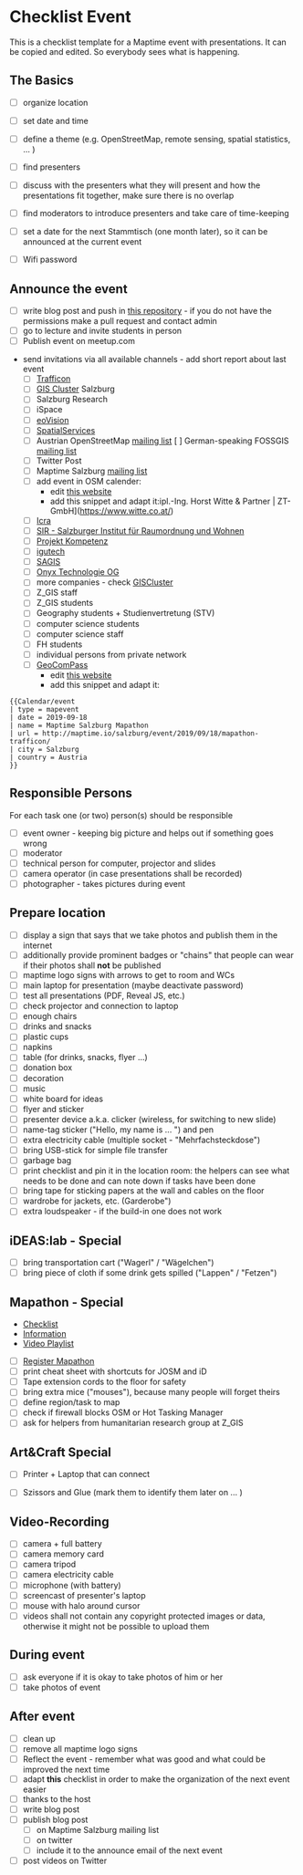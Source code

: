 # Checklist Event

This is a checklist template for a Maptime event with presentations. It can be copied and edited. So everybody sees what is happening.

## The Basics

- [ ] organize location
- [ ] set date and time
- [ ] define a theme (e.g. OpenStreetMap, remote sensing, spatial statistics, ... )
- [ ] find presenters
- [ ] discuss with the presenters what they will present and how the presentations fit together, make sure there is no overlap
- [ ] find moderators to introduce presenters and take care of time-keeping
- [ ] set a date for the next Stammtisch (one month later), so it can be announced at the current event
- [ ] Wifi password


## Announce the event

- [ ] write blog post and push in [this repository](https://github.com/maptime/salzburg/) - if you do not have the permissions make a pull request and contact admin
- [ ] go to lecture and invite students in person
- [ ] Publish event on meetup.com
- send invitations via all available channels - add short report about last event
  - [ ] [Trafficon](https://www.trafficon.eu/)
  - [ ] [GIS Cluster](http://www.giscluster.at/) Salzburg
  - [ ] Salzburg Research
  - [ ] iSpace
  - [ ] [eoVision](http://www.eovision.at/)
  - [ ] [SpatialServices](https://www.spatial-services.com/)
  - [ ] Austrian OpenStreetMap [mailing list](https://lists.openstreetmap.org/listinfo/talk-at)
        [ ] German-speaking FOSSGIS [mailing list](fossgis-talk-liste@fossgis.de)
  - [ ] Twitter Post
  - [ ] Maptime Salzburg [mailing list](https://lists.fossgis.de/mailman/listinfo/maptime-salzburg)
  - [ ] add event in OSM calender:
    - edit [this website](https://wiki.openstreetmap.org/wiki/Template:Calendar)
    - add this snippet and adapt it:ipl.-Ing. Horst Witte & Partner | ZT-GmbH](https://www.witte.co.at/)
  - [ ] [Icra](http://www.icra.at/)
  - [ ] [SIR - Salzburger Institut für Raumordnung und Wohnen ](https://www.salzburg.gv.at/dienststellen/sonstige-einrichtungen/sir/)
  - [ ] [Projekt Kompetenz](http://www.projektkompetenz.eu/)
  - [ ] [igutech](https://www.igutech.at/)
  - [ ] [SAGIS](https://www.salzburg.gv.at/sagis)
  - [ ] [Onyx Technologie OG](http://www.apemap.com/)
  - [ ] more companies - check [GISCluster](http://www.giscluster.at/)
  - [ ] Z_GIS staff
  - [ ] Z_GIS students
  - [ ] Geography students + Studienvertretung (STV)
  - [ ] computer science students
  - [ ] computer science staff
  - [ ] FH students
  - [ ] individual persons from private network
  - [ ] [GeoComPass](https://www.geocompass.at)
    - edit [this website](https://wiki.openstreetmap.org/wiki/Template:Calendar)
    - add this snippet and adapt it:

```
{{Calendar/event
| type = mapevent
| date = 2019-09-18
| name = Maptime Salzburg Mapathon
| url = http://maptime.io/salzburg/event/2019/09/18/mapathon-trafficon/
| city = Salzburg
| country = Austria
}}
```

## Responsible Persons

For each task one (or two) person(s) should be responsible

- [ ] event owner - keeping big picture and helps out if something goes wrong
- [ ] moderator
- [ ] technical person for computer, projector and slides
- [ ] camera operator (in case presentations shall be recorded)
- [ ] photographer - takes pictures during event

## Prepare location

- [ ] display a sign that says that we take photos and publish them in the internet
- [ ] additionally provide prominent badges or "chains" that people can wear if their photos shall **not** be published
- [ ] maptime logo signs with arrows to get to room and WCs
- [ ] main laptop for presentation (maybe deactivate password)
- [ ] test all presentations (PDF, Reveal JS, etc.)
- [ ] check projector and connection to laptop
- [ ] enough chairs
- [ ] drinks and snacks
- [ ] plastic cups
- [ ] napkins
- [ ] table (for drinks, snacks, flyer ...)
- [ ] donation box
- [ ] decoration
- [ ] music
- [ ] white board for ideas
- [ ] flyer and sticker
- [ ] presenter device a.k.a. clicker (wireless, for switching to new slide)
- [ ] name-tag sticker ("Hello, my name is ... ") and pen
- [ ] extra electricity cable (multiple socket - "Mehrfachsteckdose")
- [ ] bring USB-stick for simple file transfer
- [ ] garbage bag
- [ ] print checklist and pin it in the location room: the helpers can see what needs to be done and can note down if tasks have been done
- [ ] bring tape for sticking papers at the wall and cables on the floor
- [ ] wardrobe for jackets, etc. (Garderobe")
- [ ] extra loudspeaker - if the build-in one does not work

## iDEAS:lab - Special

- [ ] bring transportation cart ("Wagerl" / "Wägelchen")
- [ ] bring piece of cloth if some drink gets spilled ("Lappen" / "Fetzen")

## Mapathon - Special

- [Checklist](http://www.missingmaps.org/host/)
- [Information](http://www.missingmaps.org/assets/downloads/mapathon-materials/english/How_to_Host_a_Mapathon_EN.pdf)
- [Video Playlist](https://www.youtube.com/playlist?list=PLb9506_-6FMHULD9iDUAh-4qpxKdVspnD)

- [ ] [Register Mapathon](https://docs.google.com/forms/d/e/1FAIpQLScdvsMHLor8mrDrHa-BQs2XzFb96vIrx3u--LHXWd1g7RncPg/viewform)
- [ ] print cheat sheet with shortcuts for JOSM and iD
- [ ] Tape extension cords to the floor for safety
- [ ] bring extra mice ("mouses"), because many people will forget theirs
- [ ] define region/task to map
- [ ] check if firewall blocks OSM or Hot Tasking Manager
- [ ] ask for helpers from humanitarian research group at Z_GIS

## Art&Craft Special

- [ ] Printer + Laptop that can connect
- [ ] Szissors and Glue (mark them to identify them later on ... )


## Video-Recording

- [ ] camera + full battery
- [ ] camera memory card
- [ ] camera tripod
- [ ] camera electricity cable
- [ ] microphone (with battery)
- [ ] screencast of presenter's laptop
- [ ] mouse with halo around cursor
- [ ] videos shall not contain any copyright protected images or data, otherwise it might not be possible to upload them

## During event

- [ ] ask everyone if it is okay to take photos of him or her
- [ ] take photos of event

## After event

- [ ] clean up
- [ ] remove all maptime logo signs
- [ ] Reflect the event - remember what was good and what could be improved the next time
- [ ] adapt **this** checklist in order to make the organization of the next event easier
- [ ] thanks to the host
- [ ] write blog post
- [ ] publish blog post
  - [ ] on Maptime Salzburg mailing list
  - [ ] on twitter
  - [ ] include it to the announce email of the next event
- [ ] post videos on Twitter
